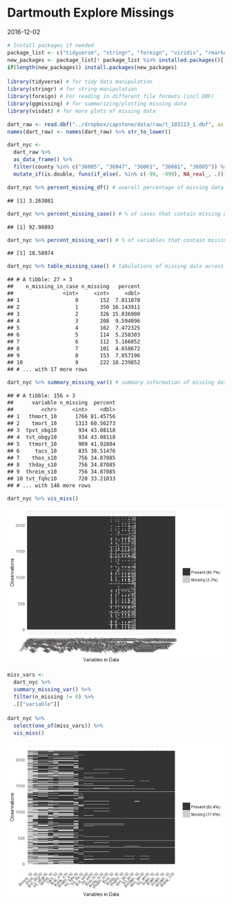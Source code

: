 Dartmouth Explore Missings
================
2016-12-02

``` r
# Install packages if needed
package_list <- c("tidyverse", "stringr", "foreign", "viridis", "rmarkdown", "knitr")
new_packages <- package_list[! package_list %in% installed.packages()[,"Package"]]
if(length(new_packages)) install.packages(new_packages)

library(tidyverse) # for tidy data manipulation
library(stringr) # for string manipulation
library(foreign) # For reading in different file formats (incl DBF)
library(ggmissing) # for summarizing/plotting missing data
library(visdat) # for more plots of missing data 
```

``` r
dart_raw <- read.dbf("../dropbox/capstone/data/raw/t_103113_1.dbf", as.is = TRUE)
names(dart_raw) <- names(dart_raw) %>% str_to_lower()
```

``` r
dart_nyc <- 
  dart_raw %>% 
  as_data_frame() %>% 
  filter(county %in% c("36005", "36047", "36061", "36081", "36085")) %>% 
  mutate_if(is.double, funs(if_else(. %in% c(-99, -999), NA_real_, .)))
```

``` r
dart_nyc %>% percent_missing_df() # overall percentage of missing data
```

    ## [1] 3.263081

``` r
dart_nyc %>% percent_missing_case() # % of cases that contain missing data
```

    ## [1] 92.98893

``` r
dart_nyc %>% percent_missing_var() # % of variables that contain missing data
```

    ## [1] 18.58974

``` r
dart_nyc %>% table_missing_case() # tabulations of missing data across cases
```

    ## # A tibble: 27 × 3
    ##    n_missing_in_case n_missing   percent
    ##                <int>     <int>     <dbl>
    ## 1                  0       152  7.011070
    ## 2                  1       350 16.143911
    ## 3                  2       326 15.036900
    ## 4                  3       208  9.594096
    ## 5                  4       162  7.472325
    ## 6                  5       114  5.258303
    ## 7                  6       112  5.166052
    ## 8                  7       101  4.658672
    ## 9                  8       153  7.057196
    ## 10                 9       222 10.239852
    ## # ... with 17 more rows

``` r
dart_nyc %>% summary_missing_var() # summary information of missing data for variables and cases
```

    ## # A tibble: 156 × 3
    ##      variable n_missing  percent
    ##         <chr>     <int>    <dbl>
    ## 1   thmort_10      1766 81.45756
    ## 2    tmort_10      1313 60.56273
    ## 3  tpvt_obg10       934 43.08118
    ## 4  tvt_obgy10       934 43.08118
    ## 5   ttmort_10       909 41.92804
    ## 6     tacs_10       835 38.51476
    ## 7    thos_s10       756 34.87085
    ## 8   thday_s10       756 34.87085
    ## 9  threim_s10       756 34.87085
    ## 10 tvt_fqhc10       720 33.21033
    ## # ... with 146 more rows

``` r
dart_nyc %>% vis_miss()
```

![](00_dartmouth_missings_files/figure-markdown_github/unnamed-chunk-9-1.png)

``` r
miss_vars <- 
  dart_nyc %>% 
  summary_missing_var() %>% 
  filter(n_missing != 0) %>% 
  .[["variable"]]

dart_nyc %>% 
  select(one_of(miss_vars)) %>% 
  vis_miss()
```

![](00_dartmouth_missings_files/figure-markdown_github/unnamed-chunk-10-1.png)
